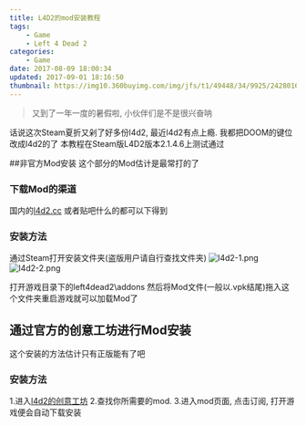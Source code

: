 ```yaml
---
title: L4D2的mod安装教程
tags: 
    - Game
    - Left 4 Dead 2
categories:
    - Game
date: 2017-08-09 18:00:34
updated: 2017-09-01 18:16:50
thumbnail: https://img10.360buyimg.com/img/jfs/t1/49448/34/9925/2428016/5d73b665Ea3617b46/43ddd8f10d28089d.png
---
```

> 又到了一年一度的暑假啦, 小伙伴们是不是很兴奋呐

话说这次Steam夏折又剁了好多份l4d2, 最近l4d2有点上瘾. 我都把DOOM的键位改成l4d2的了
本教程在Steam版L4D2版本2.1.4.6上测试通过

<!--more-->

##非官方Mod安装
这个部分的Mod估计是最常打的了

### 下载Mod的渠道
国内的[l4d2.cc](http://www.l4d2.cc)
或者贴吧什么的都可以下得到
### 安装方法

通过Steam打开安装文件夹(盗版用户请自行查找文件夹)
![l4d2-1.png][1]
![l4d2-2.png][2]

打开游戏目录下的left4dead2\addons 
然后将Mod文件(一般以.vpk结尾)拖入这个文件夹重启游戏就可以加载Mod了

## 通过官方的创意工坊进行Mod安装
这个安装的方法估计只有正版能有了吧

### 安装方法

1.进入[l4d2的创意工坊](http://steamcommunity.com/app/550/workshop/)
2.查找你所需要的mod.
3.进入mod页面, 点击订阅, 打开游戏便会自动下载安装

  [1]: https://publish.indexyz.me/images/2016/06/1455334116.png?imageView2/2/w/500
  [2]: https://publish.indexyz.me/images/2016/06/1507364620.png?imageView2/2/w/500
